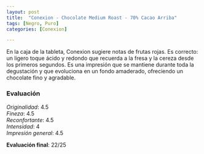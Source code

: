```yaml
---
layout: post
title:  "Conexion - Chocolate Medium Roast - 70% Cacao Arriba"
tags: [Negro, Puro] 
categories: [Conexion]

---
```



En la caja de la tableta, Conexion sugiere notas de frutas rojas. Es correcto: un ligero toque ácido y redondo que recuerda a la fresa y la cereza desde los primeros segundos. Es una impresión que se mantiene durante toda la degustación y que evoluciona en un fondo amaderado, ofreciendo un chocolate fino y agradable.



### Evaluación

_Originalidad_: 4.5  
_Fineza_: 4.5  
_Reconfortante_: 4.5  
_Intensidad_: 4  
_Impresión general_: 4.5

**Evaluación final**: 22/25